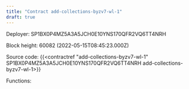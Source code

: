 ```yaml
---
title: "Contract add-collections-byzv7-wl-1"
draft: true
---
```

Deployer: SP1BX0P4MZ5A3A5JCH0E10YNS170QFR2VQ6TT4NRH


 



Block height: 60082 (2022-05-15T08:45:23.000Z)

Source code: {{<contractref "add-collections-byzv7-wl-1" SP1BX0P4MZ5A3A5JCH0E10YNS170QFR2VQ6TT4NRH add-collections-byzv7-wl-1>}}

Functions:


